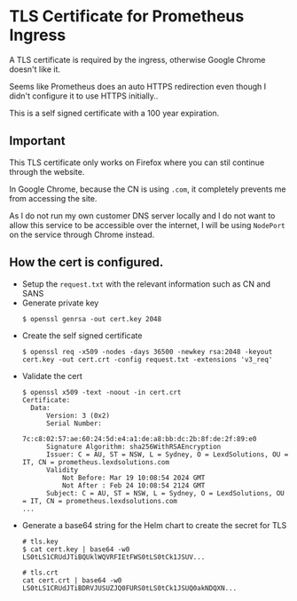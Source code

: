 # TLS Certificate for Prometheus Ingress
A TLS certificate is required by the ingress, otherwise Google Chrome doesn't like it.

Seems like Prometheus does an auto HTTPS redirection even though I didn't configure it to use HTTPS initially..

This is a self signed certificate with a 100 year expiration.

## Important
This TLS certificate only works on Firefox where you can stil continue through the website.

In Google Chrome, because the CN is using `.com`, it completely prevents me from accessing the site.

As I do not run my own customer DNS server locally and I do not want to allow this service to be accessible over the internet, I will be using `NodePort` on the service through Chrome instead.

## How the cert is configured.
- Setup the `request.txt` with the relevant information such as CN and SANS
- Generate private key
  ```
  $ openssl genrsa -out cert.key 2048
  ```
- Create the self signed certificate
  ```
  $ openssl req -x509 -nodes -days 36500 -newkey rsa:2048 -keyout cert.key -out cert.crt -config request.txt -extensions 'v3_req'
  ```
- Validate the cert
  ```
  $ openssl x509 -text -noout -in cert.crt
  Certificate:
    Data:
        Version: 3 (0x2)
        Serial Number:
            7c:c8:02:57:ae:60:24:5d:e4:a1:de:a8:bb:dc:2b:8f:de:2f:89:e0
        Signature Algorithm: sha256WithRSAEncryption
        Issuer: C = AU, ST = NSW, L = Sydney, O = LexdSolutions, OU = IT, CN = prometheus.lexdsolutions.com
        Validity
            Not Before: Mar 19 10:08:54 2024 GMT
            Not After : Feb 24 10:08:54 2124 GMT
        Subject: C = AU, ST = NSW, L = Sydney, O = LexdSolutions, OU = IT, CN = prometheus.lexdsolutions.com
  ...
  ```
- Generate a base64 string for the Helm chart to create the secret for TLS
  ```
  # tls.key
  $ cat cert.key | base64 -w0
  LS0tLS1CRUdJTiBQUklWQVRFIEtFWS0tLS0tCk1JSUV...

  # tls.crt
  cat cert.crt | base64 -w0
  LS0tLS1CRUdJTiBDRVJUSUZJQ0FURS0tLS0tCk1JSUQ0akNDQXN...
  ```
